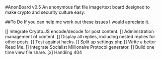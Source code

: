 #AnonBoard v0.5
An anonymous flat file image/text board designed to make crypto and security culture easy.

##To Do
If you can help me work out these issues I would apreciate it.

[] Integrate Crypto.JS encode/decode for post content.
[] Administration management of content.
[] Display all replies, including nested replies for other posts.
[] Test against hacks.
[] Split up settings.php
[] Write a better Read Me.
[] Integrate Socialist Millionaire Protocol generator.
[] Build one time view file share.
[x] Handling 404
